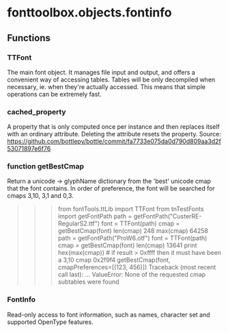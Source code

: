 # fonttoolbox.objects.fontinfo


## Functions

### TTFont
The main font object. It manages file input and output, and offers
	a convenient way of accessing tables.
	Tables will be only decompiled when necessary, ie. when they're actually
	accessed. This means that simple operations can be extremely fast.
### cached_property
A property that is only computed once per instance and then replaces itself
with an ordinary attribute. Deleting the attribute resets the property.
Source: https://github.com/bottlepy/bottle/commit/fa7733e075da0d790d809aa3d2f53071897e6f76
### function getBestCmap
Return a unicode -> glyphName dictionary from the 'best' unicode cmap that the font
contains. In order of preference, the font will be searched for cmaps 3,10, 3,1 and 0,3.

>>> from fontTools.ttLib import TTFont
>>> from tnTestFonts import getFontPath
>>> path = getFontPath("CusterRE-RegularS2.ttf")
>>> font = TTFont(path)
>>> cmap = getBestCmap(font)
>>> len(cmap)
248
>>> max(cmap)
64258
>>> path = getFontPath("ProW6.otf")
>>> font = TTFont(path)
>>> cmap = getBestCmap(font)
>>> len(cmap)
13641
>>> print hex(max(cmap))  # if result > 0xffff then it must have been a 3,10 cmap
0x2f9f4
>>> getBestCmap(font, cmapPreferences=[(123, 456)])
Traceback (most recent call last):
...
ValueError: None of the requested cmap subtables were found
### FontInfo
Read-only access to font information, such as names, character set and supported
OpenType features.
